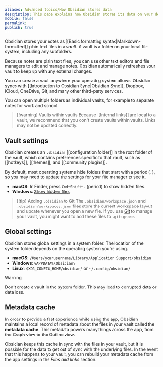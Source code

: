 ```yaml
---
aliases: Advanced topics/How Obsidian stores data
description: This page explains how Obsidian stores its data on your device.
mobile: false
permalink: 
publish: true
---
```


Obsidian stores your notes as [[Basic formatting syntax|Markdown-formatted]] plain text files in a _vault_. A vault is a folder on your local file system, including any subfolders.

Because notes are plain text files, you can use other text editors and file managers to edit and manage notes. Obsidian automatically refreshes your vault to keep up with any external changes.

You can create a vault anywhere your operating system allows. Obsidian syncs with [[Introduction to Obsidian Sync|Obsidian Sync]], Dropbox, iCloud, OneDrive, Git, and many other third-party services.

You can open multiple folders as individual vaults, for example to separate notes for work and school.

> [!warning] Vaults within vaults
> Because [[Internal links]] are local to a vault, we recommend that you don't create vaults within vaults. Links may not be updated correctly.

## Vault settings

Obsidian creates an `.obsidian` [[configuration folder]] in the root folder of the vault, which contains preferences specific to that vault, such as [[hotkeys]], [[themes]], and [[community plugins]].

By default, most operating systems hide folders that start with a period (`.`), so you may need to update the settings for your file manager to see it.

- **macOS**: In Finder, press `Cmd+Shift+.` (period) to show hidden files.
- **Windows**: [Show hidden files](https://support.microsoft.com/en-us/windows/show-hidden-files-0320fe58-0117-fd59-6851-9b7f9840fdb2)

> [!tip] Adding `.obsidian` to Git
> The `.obsidian/workspace.json` and `.obsidian/workspaces.json` files store the current workspace layout and update whenever you open a new file. If you use [Git](https://git-scm.com) to manage your vault, you might want to add these files to `.gitignore`.

## Global settings

Obsidian stores global settings in a system folder. The location of the system folder depends on the operating system you're using.

- **macOS**: `/Users/yourusername/Library/Application Support/obsidian`
- **Windows**: `%APPDATA%\Obsidian\`
- **Linux**: `$XDG_CONFIG_HOME/obsidian/` or `~/.config/obsidian/`

> [!warning]
> Don't create a vault in the system folder. This may lead to corrupted data or data loss.

## Metadata cache

In order to provide a fast experience while using the app, Obsidian maintains a local record of metadata about the files in your vault called the **metadata cache**. This metadata powers many things across the app, from the Graph view to the Outline view.

Obsidian keeps this cache in sync with the files in your vault, but it is possible for the data to get out of sync with the underlying files. In the event that this happens to your vault, you can rebuild your metadata cache from the app settings in the *Files and links* section.
